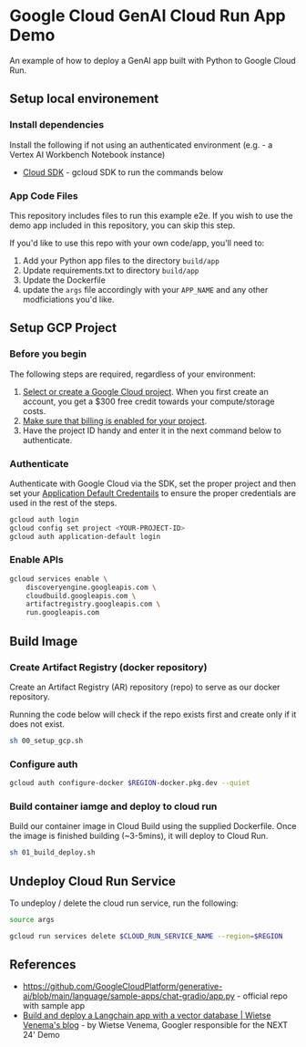 # Google Cloud GenAI Cloud Run App Demo

An example of how to deploy a GenAI app built with Python to Google Cloud Run.

## Setup local environement

### Install dependencies

Install the following if not using an authenticated environment (e.g. - a Vertex AI Workbench Notebook instance)

* [Cloud SDK](https://cloud.google.com/sdk) - gcloud SDK to run the commands below

### App Code Files

This repository includes files to run this example e2e. If you wish to use the demo app included in this repository, you can skip this step.

If you'd like to use this repo with your own code/app, you'll need to:

1. Add your Python app files to the directory `build/app`
2. Update requirements.txt to directory `build/app`
3. Update the Dockerfile
4. update the `args` file accordingly with your `APP_NAME` and any other modficiations you'd like.

## Setup GCP Project

### Before you begin

The following steps are required, regardless of your environment:

1. [Select or create a Google Cloud project](https://console.cloud.google.com/cloud-resource-manager). When you first create an account, you get a $300 free credit towards your compute/storage costs.
2. [Make sure that billing is enabled for your project](https://cloud.google.com/billing/docs/how-to/modify-project).
3. Have the project ID handy and enter it in the next command below to authenticate.

### Authenticate

Authenticate with Google Cloud via the SDK, set the proper project and then set your [Application Default Credentails](https://cloud.google.com/docs/authentication/provide-credentials-adc) to ensure the proper credentials are used in the rest of the steps.

```sh
gcloud auth login
gcloud config set project <YOUR-PROJECT-ID>
gcloud auth application-default login
```

### Enable APIs

```sh
gcloud services enable \
    discoveryengine.googleapis.com \
    cloudbuild.googleapis.com \
    artifactregistry.googleapis.com \
    run.googleapis.com 
```

## Build Image

### Create Artifact Registry (docker repository)

Create an Artifact Registry (AR) repository (repo) to serve as our docker repository.

Running the code below will check if the repo exists first and create only if it does not exist.

```sh
sh 00_setup_gcp.sh
```

### Configure auth

```sh
gcloud auth configure-docker $REGION-docker.pkg.dev --quiet
```

### Build container iamge and deploy to cloud run

Build our container image in Cloud Build using the supplied Dockerfile. Once the image is finished building (~3-5mins), it will deploy to Cloud Run.

```sh
sh 01_build_deploy.sh
```

## Undeploy Cloud Run Service

To undeploy / delete the cloud run service, run the following:

```sh
source args

gcloud run services delete $CLOUD_RUN_SERVICE_NAME --region=$REGION
```

## References

* <https://github.com/GoogleCloudPlatform/generative-ai/blob/main/language/sample-apps/chat-gradio/app.py> - official repo with sample app
* [Build and deploy a Langchain app with a vector database | Wietse Venema's blog](https://wietsevenema.eu/build-and-deploy-a-langchain-app-with-a-vector-database/) - by Wietse Venema, Googler responsible for the NEXT 24' Demo
